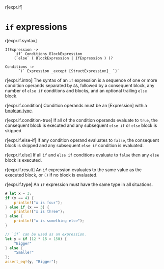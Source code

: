r[expr.if]
# `if` expressions

r[expr.if.syntax]
```grammar,expressions
IfExpression ->
    `if` Conditions BlockExpression
    (`else` ( BlockExpression | IfExpression ) )?

Conditions ->
      `(` Expression _except [StructExpression]_ `)`
```
<!-- TODO: The struct exception above needs clarification, see https://github.com/rust-lang/reference/issues/1808
     The chain grammar could use some work, see https://github.com/rust-lang/reference/issues/1811
-->

r[expr.if.intro]
The syntax of an `if` expression is a sequence of one or more condition operands separated by `&&`,
followed by a consequent block, any number of `else if` conditions and blocks, and an optional trailing `else` block.

r[expr.if.condition]
Condition operands must be an [Expression] with a [boolean type].

r[expr.if.condition-true]
If all of the condition operands evaluate to `true`, 
the consequent block is executed and any subsequent `else if` or `else` block is skipped.

r[expr.if.else-if]
If any condition operand evaluates to `false`, 
the consequent block is skipped and any subsequent `else if` condition is evaluated.

r[expr.if.else]
If all `if` and `else if` conditions evaluate to `false` then any `else` block is executed.

r[expr.if.result]
An `if` expression evaluates to the same value as the executed block, or `()` if no block is evaluated.

r[expr.if.type]
An `if` expression must have the same type in all situations.

```rust
# let x = 3;
if (x == 4) {
    println!("x is four");
} else if (x == 3) {
    println!("x is three");
} else {
    println!("x is something else");
}

// `if` can be used as an expression.
let y = if (12 * 15 > 150) {
    "Bigger"
} else {
    "Smaller"
};
assert_eq!(y, "Bigger");
```

[`match` expressions]: match-expr.md
[boolean type]: ../types/boolean.md
[scrutinee]: ../glossary.md#scrutinee

<script>
(function() {
    var fragments = {
        "#if-let-expressions": "if-expr.html#if-let-patterns",
    };
    var target = fragments[window.location.hash];
    if (target) {
        var url = window.location.toString();
        var base = url.substring(0, url.lastIndexOf('/'));
        window.location.replace(base + "/" + target);
    }
})();
</script>
